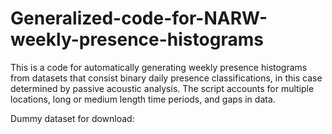 # Generalized-code-for-NARW-weekly-presence-histograms

This is a code for automatically generating weekly presence histograms from datasets that consist binary daily presence classifications, in this case determined by passive acoustic analysis. The script accounts for multiple locations, long or medium length time periods, and gaps in data. 

Dummy dataset for download:

